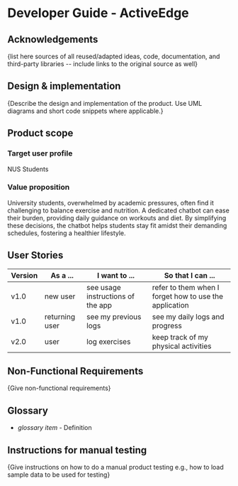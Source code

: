 # Developer Guide - ActiveEdge

## Acknowledgements

{list here sources of all reused/adapted ideas, code, documentation, and third-party libraries -- include links to the original source as well}

## Design & implementation

{Describe the design and implementation of the product. Use UML diagrams and short code snippets where applicable.}


## Product scope
### Target user profile

NUS Students

### Value proposition

University students, overwhelmed by academic pressures, often find it challenging to balance exercise and nutrition. 
A dedicated chatbot can ease their burden, providing daily guidance on workouts and diet. 
By simplifying these decisions, the chatbot helps students stay fit amidst their demanding 
schedules, fostering a healthier lifestyle.


## User Stories

|Version| As a ... | I want to ... | So that I can ...|
|--------|----------|---------------|------------------|
|v1.0|new user|see usage instructions of the app|refer to them when I forget how to use the application|
|v1.0|returning user|see my previous logs|see my daily logs and progress|
|v2.0|user|log exercises|keep track of my physical activities|

## Non-Functional Requirements

{Give non-functional requirements}

## Glossary

* *glossary item* - Definition

## Instructions for manual testing

{Give instructions on how to do a manual product testing e.g., how to load sample data to be used for testing}
